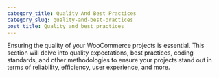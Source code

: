 ```yaml
---
category_title: Quality And Best Practices  
category_slug: quality-and-best-practices
post_title: Quality and best practices
---
```


Ensuring the quality of your WooCommerce projects is essential. This section will delve into quality expectations, best practices, coding standards, and other methodologies to ensure your projects stand out in terms of reliability, efficiency, user experience, and more. 
